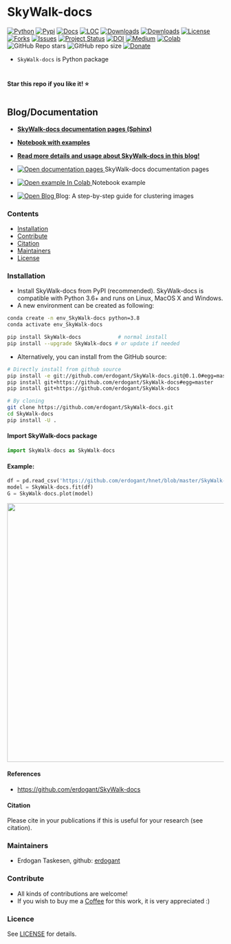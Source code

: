 # SkyWalk-docs

[![Python](https://img.shields.io/pypi/pyversions/SkyWalk-docs)](https://img.shields.io/pypi/pyversions/SkyWalk-docs)
[![Pypi](https://img.shields.io/pypi/v/SkyWalk-docs)](https://pypi.org/project/SkyWalk-docs/)
[![Docs](https://img.shields.io/badge/Sphinx-Docs-Green)](https://erdogant.github.io/SkyWalk-docs/)
[![LOC](https://sloc.xyz/github/erdogant/SkyWalk-docs/?category=code)](https://github.com/erdogant/SkyWalk-docs/)
[![Downloads](https://static.pepy.tech/personalized-badge/SkyWalk-docs?period=month&units=international_system&left_color=grey&right_color=brightgreen&left_text=PyPI%20downloads/month)](https://pepy.tech/project/SkyWalk-docs)
[![Downloads](https://static.pepy.tech/personalized-badge/SkyWalk-docs?period=total&units=international_system&left_color=grey&right_color=brightgreen&left_text=Downloads)](https://pepy.tech/project/SkyWalk-docs)
[![License](https://img.shields.io/badge/license-MIT-green.svg)](https://github.com/erdogant/SkyWalk-docs/blob/master/LICENSE)
[![Forks](https://img.shields.io/github/forks/erdogant/SkyWalk-docs.svg)](https://github.com/erdogant/SkyWalk-docs/network)
[![Issues](https://img.shields.io/github/issues/erdogant/SkyWalk-docs.svg)](https://github.com/erdogant/SkyWalk-docs/issues)
[![Project Status](http://www.repostatus.org/badges/latest/active.svg)](http://www.repostatus.org/#active)
[![DOI](https://zenodo.org/badge/228166657.svg)](https://zenodo.org/badge/latestdoi/228166657)
[![Medium](https://img.shields.io/badge/Medium-Blog-green)](https://towardsdatascience.com/what-are-SkyWalk-docs-loadings-and-biplots-9a7897f2e559)
[![Colab](https://colab.research.google.com/assets/colab-badge.svg?logo=github%20sponsors)](https://erdogant.github.io/SkyWalk-docs/pages/html/Documentation.html#colab-notebook)
![GitHub Repo stars](https://img.shields.io/github/stars/erdogant/SkyWalk-docs)
![GitHub repo size](https://img.shields.io/github/repo-size/erdogant/SkyWalk-docs)
[![Donate](https://img.shields.io/badge/Support%20this%20project-grey.svg?logo=github%20sponsors)](https://erdogant.github.io/SkyWalk-docs/pages/html/Documentation.html#)
<!---[![BuyMeCoffee](https://img.shields.io/badge/buymea-coffee-yellow.svg)](https://www.buymeacoffee.com/erdogant)-->
<!---[![Coffee](https://img.shields.io/badge/coffee-black-grey.svg)](https://erdogant.github.io/donate/?currency=USD&amount=5)-->





<!---[![BuyMeCoffee](https://img.shields.io/badge/buymea-coffee-yellow.svg)](https://www.buymeacoffee.com/erdogant)-->
<!---[![Coffee](https://img.shields.io/badge/coffee-black-grey.svg)](https://erdogant.github.io/donate/?currency=USD&amount=5)-->

* ``SkyWalk-docs`` is Python package

# 
**Star this repo if you like it! ⭐️**
#


## Blog/Documentation

* [**SkyWalk-docs documentation pages (Sphinx)**](https://erdogant.github.io/SkyWalk-docs/)
* [**Notebook with examples**](https://colab.research.google.com/github/erdogant/SkyWalk-docs/blob/master/notebooks/SkyWalk-docs.ipynb)
* [**Read more details and usage about SkyWalk-docs in this blog!**](https://towardsdatascience.com/SkyWalk-docs)

* <a href="https://erdogant.github.io/SkyWalk-docs/"> <img src="https://img.shields.io/badge/Sphinx-Docs-Green" alt="Open documentation pages"/> </a> SkyWalk-docs documentation pages 
* <a href="https://colab.research.google.com/github/erdogant/SkyWalk-docs/blob/master/notebooks/SkyWalk-docs.ipynb"> <img src="https://colab.research.google.com/assets/colab-badge.svg" alt="Open example In Colab"/> </a> Notebook example 
* <a href="https://towardsdatascience.com/a-step-by-step-guide-for-clustering-images-4b45f9906128"> <img src="https://img.shields.io/badge/Medium-Blog-blue" alt="Open Blog"/> </a> Blog: A step-by-step guide for clustering images 


### Contents
- [Installation](#-installation)
- [Contribute](#-contribute)
- [Citation](#-citation)
- [Maintainers](#-maintainers)
- [License](#-copyright)

### Installation
* Install SkyWalk-docs from PyPI (recommended). SkyWalk-docs is compatible with Python 3.6+ and runs on Linux, MacOS X and Windows. 
* A new environment can be created as following:

```bash
conda create -n env_SkyWalk-docs python=3.8
conda activate env_SkyWalk-docs
```

```bash
pip install SkyWalk-docs            # normal install
pip install --upgrade SkyWalk-docs # or update if needed
```

* Alternatively, you can install from the GitHub source:
```bash
# Directly install from github source
pip install -e git://github.com/erdogant/SkyWalk-docs.git@0.1.0#egg=master
pip install git+https://github.com/erdogant/SkyWalk-docs#egg=master
pip install git+https://github.com/erdogant/SkyWalk-docs

# By cloning
git clone https://github.com/erdogant/SkyWalk-docs.git
cd SkyWalk-docs
pip install -U .
```  

#### Import SkyWalk-docs package
```python
import SkyWalk-docs as SkyWalk-docs
```

#### Example:
```python
df = pd.read_csv('https://github.com/erdogant/hnet/blob/master/SkyWalk-docs/data/example_data.csv')
model = SkyWalk-docs.fit(df)
G = SkyWalk-docs.plot(model)
```
<p align="center">
  <img src="https://github.com/erdogant/SkyWalk-docs/blob/master/docs/figs/fig1.png" width="600" />
  
</p>


#### References
* https://github.com/erdogant/SkyWalk-docs

#### Citation
Please cite in your publications if this is useful for your research (see citation).
   
### Maintainers
* Erdogan Taskesen, github: [erdogant](https://github.com/erdogant)

### Contribute
* All kinds of contributions are welcome!
* If you wish to buy me a <a href="https://www.buymeacoffee.com/erdogant">Coffee</a> for this work, it is very appreciated :)

### Licence
See [LICENSE](LICENSE) for details.
